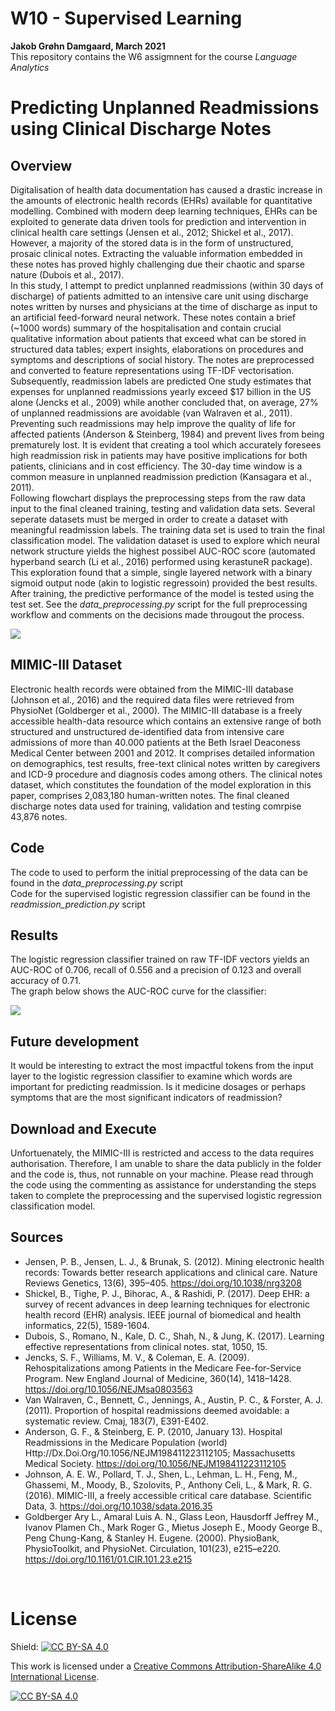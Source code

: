 # W10 - Supervised Learning 

**Jakob Grøhn Damgaard, March 2021** <br/>
This repository contains the W6 assigmnent for the course *Language Analytics*

# Predicting Unplanned Readmissions using Clinical Discharge Notes 

## Overview 
Digitalisation of health data documentation has caused a drastic increase in the amounts of electronic health records (EHRs) available for quantitative modelling. Combined with modern deep learning techniques, EHRs can be exploited to generate data driven tools for prediction and intervention in clinical health care settings (Jensen et al., 2012; Shickel et al., 2017). However, a majority of the stored data is in the form of unstructured, prosaic clinical notes. Extracting the valuable information embedded in these notes has proved highly challenging due their chaotic and sparse nature (Dubois et al., 2017). <br>
In this study, I attempt to predict unplanned readmissions (within 30 days of discharge) of patients admitted to an intensive care unit using discharge notes written by nurses and physicians at the time of discharge as input to an artificial feed-forward neural network. These notes contain a brief (~1000 words) summary of the hospitalisation and contain crucial qualitative information about patients that exceed what can be stored in structured data tables; expert insights, elaborations on procedures and symptoms and descriptions of social history. The notes are preprocessed and converted to feature representations using TF-IDF vectorisation. Subsequently, readmission labels are predicted 
One study estimates that expenses for unplanned readmissions yearly exceed $17 billion in the US alone (Jencks et al., 2009) while another concluded that, on average, 27% of unplanned readmissions are avoidable (van Walraven et al., 2011). Preventing such readmissions may help improve the quality of life for affected patients (Anderson & Steinberg, 1984) and prevent lives from being prematurely lost. It is evident that creating a tool which accurately foresees high readmission risk in patients may have positive implications for both patients, clinicians and in cost efficiency. The 30-day time window is a common measure in unplanned readmission prediction (Kansagara et al., 2011).
<br>
Following flowchart displays the preprocessing steps from the raw data input to the final cleaned training, testing and validation data sets. Several seperate datasets must be merged in order to create a dataset with meaningful readmission labels. The training data set is used to train the final classification model. The validation dataset is used to explore which neural network structure yields the highest possibel AUC-ROC score (automated hyperband search (Li et al., 2016) performed using kerastuneR package). This exploration found that a simple, single layered network with a binary sigmoid output node (akin to logistic regressoin) provided the best results. After training, the predictive performance of the model is tested using the test set. See the *data_preprocessing.py* script for the full preprocessing workflow and comments on the decisions made througout the process.

![](viz/preprocessing.png)


## MIMIC-III Dataset
Electronic health records were obtained from the MIMIC-III database (Johnson et al., 2016) and the required data files were retrieved from PhysioNet (Goldberger et al., 2000). The MIMIC-III database is a freely accessible health-data resource which contains an extensive range of both structured and unstructured de-identified data from intensive care admissions of more than 40.000 patients at the Beth Israel Deaconess Medical Center between 2001 and 2012. It comprises detailed information on demographics, test results, free-text clinical notes written by caregivers and ICD-9 procedure and diagnosis codes among others. The clinical notes dataset, which constitutes the foundation of the model exploration in this paper, comprises 2,083,180 human-written notes. The final cleaned discharge notes data used for training, validation and testing comrpise 43,876 notes.

## Code
The code to used to perform the initial preprocessing of the data can be found in the *data_preprocessing.py* script<br/>
Code for the supervised logistic regression classifier can be found in the *readmission_prediction.py* script<br/>

## Results
The logistic regression classifier trained on raw TF-IDF vectors yields an AUC-ROC of 0.706, recall of 0.556 and a precision of 0.123 and overall accuracy of 0.71. <br/> 
The graph below shows the AUC-ROC curve for the classifier:

![](viz/roc_curve.png)


## Future development
It would be interesting to extract the most impactful tokens from the input layer to the logistic regression classifier to examine which words are important for predicting readmission. Is it medicine dosages or perhaps symptoms that are the most significant indicators of readmission?

## Download and Execute
Unfortuenately, the MIMIC-III is restricted and access to the data requires authorisation. Therefore, I am unable to share the data publicly in the folder and the code is, thus, not runnable on your machine. Please read through the code using the commenting as assistance for understanding the steps taken to complete the preprocessing and the supervised logistic regression classification model.

## Sources
- Jensen, P. B., Jensen, L. J., & Brunak, S. (2012). Mining electronic health records: Towards better research
applications and clinical care. Nature Reviews Genetics, 13(6), 395–405.
https://doi.org/10.1038/nrg3208 <br/>
- Shickel, B., Tighe, P. J., Bihorac, A., & Rashidi, P. (2017). Deep EHR: a survey of recent advances in deep learning techniques for electronic health record (EHR) analysis. IEEE journal of biomedical and health informatics, 22(5), 1589-1604. <br/>
- Dubois, S., Romano, N., Kale, D. C., Shah, N., & Jung, K. (2017). Learning effective representations from clinical notes. stat, 1050, 15. <br/>
- Jencks, S. F., Williams, M. V., & Coleman, E. A. (2009). Rehospitalizations among Patients in the Medicare
Fee-for-Service Program. New England Journal of Medicine, 360(14), 1418–1428.
https://doi.org/10.1056/NEJMsa0803563 <br/>
- Van Walraven, C., Bennett, C., Jennings, A., Austin, P. C., & Forster, A. J. (2011). Proportion of hospital readmissions deemed avoidable: a systematic review. Cmaj, 183(7), E391-E402. <br/>
- Anderson, G. F., & Steinberg, E. P. (2010, January 13). Hospital Readmissions in the Medicare Population (world)  Http://Dx.Doi.Org/10.1056/NEJM198411223112105; Massachusetts Medical Society. https://doi.org/10.1056/NEJM198411223112105 <br/>
- Johnson, A. E. W., Pollard, T. J., Shen, L., Lehman, L. H., Feng, M., Ghassemi, M., Moody, B., Szolovits, P.,
Anthony Celi, L., & Mark, R. G. (2016). MIMIC-III, a freely accessible critical care database.
Scientific Data, 3. https://doi.org/10.1038/sdata.2016.35 <br/>
- Goldberger Ary L., Amaral Luis A. N., Glass Leon, Hausdorff Jeffrey M., Ivanov Plamen Ch., Mark Roger G., Mietus Joseph E., Moody George B., Peng Chung-Kang, & Stanley H. Eugene. (2000). PhysioBank, PhysioToolkit, and PhysioNet. Circulation, 101(23), e215–e220. https://doi.org/10.1161/01.CIR.101.23.e215
<br/>

 
# License
Shield: [![CC BY-SA 4.0][cc-by-sa-shield]][cc-by-sa]

This work is licensed under a
[Creative Commons Attribution-ShareAlike 4.0 International License][cc-by-sa].

[![CC BY-SA 4.0][cc-by-sa-image]][cc-by-sa]

[cc-by-sa]: http://creativecommons.org/licenses/by-sa/4.0/
[cc-by-sa-image]: https://licensebuttons.net/l/by-sa/4.0/88x31.png
[cc-by-sa-shield]: https://img.shields.io/badge/License-CC%20BY--SA%204.0-lightgrey.svg

